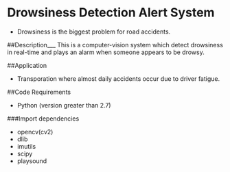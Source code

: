 # Drowsiness Detection Alert System

 - Drowsiness is the biggest problem for road accidents.

##Description___
This is a computer-vision system which detect drowsiness in real-time and plays an alarm when someone appears to be drowsy.

##Application
 - Transporation where almost daily accidents occur due to driver fatigue.

##Code Requirements
 - Python (version greater than 2.7)
 
 ###Import dependencies
  - opencv(cv2)
  - dlib
  - imutils
  - scipy
  - playsound
  
